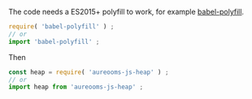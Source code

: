 The code needs a ES2015+ polyfill to work, for example
[babel-polyfill](https://babeljs.io/docs/usage/polyfill).
```js
require( 'babel-polyfill' ) ;
// or
import 'babel-polyfill' ;
```

Then
```js
const heap = require( 'aureooms-js-heap' ) ;
// or
import heap from 'aureooms-js-heap' ;
```
